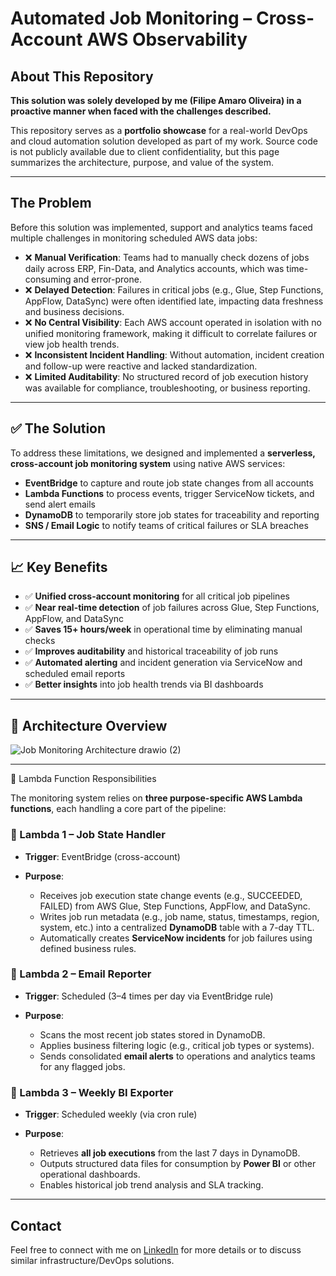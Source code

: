 # Automated Job Monitoring – Cross-Account AWS Observability

## About This Repository
**This solution was solely developed by me (Filipe Amaro Oliveira) in a proactive manner when faced with the challenges described.**

This repository serves as a **portfolio showcase** for a real-world DevOps and cloud automation solution developed as part of my work. Source code is not publicly available due to client confidentiality, but this page summarizes the architecture, purpose, and value of the system.

---

## The Problem

Before this solution was implemented, support and analytics teams faced multiple challenges in monitoring scheduled AWS data jobs:

* ❌ **Manual Verification**: Teams had to manually check dozens of jobs daily across ERP, Fin-Data, and Analytics accounts, which was time-consuming and error-prone.
* ❌ **Delayed Detection**: Failures in critical jobs (e.g., Glue, Step Functions, AppFlow, DataSync) were often identified late, impacting data freshness and business decisions.
* ❌ **No Central Visibility**: Each AWS account operated in isolation with no unified monitoring framework, making it difficult to correlate failures or view job health trends.
* ❌ **Inconsistent Incident Handling**: Without automation, incident creation and follow-up were reactive and lacked standardization.
* ❌ **Limited Auditability**: No structured record of job execution history was available for compliance, troubleshooting, or business reporting.

---

## ✅ The Solution

To address these limitations, we designed and implemented a **serverless, cross-account job monitoring system** using native AWS services:

* **EventBridge** to capture and route job state changes from all accounts
* **Lambda Functions** to process events, trigger ServiceNow tickets, and send alert emails
* **DynamoDB** to temporarily store job states for traceability and reporting
* **SNS / Email Logic** to notify teams of critical failures or SLA breaches

---

## 📈 Key Benefits

* ✅ **Unified cross-account monitoring** for all critical job pipelines
* ✅ **Near real-time detection** of job failures across Glue, Step Functions, AppFlow, and DataSync
* ✅ **Saves 15+ hours/week** in operational time by eliminating manual checks
* ✅ **Improves auditability** and historical traceability of job runs
* ✅ **Automated alerting** and incident generation via ServiceNow and scheduled email reports
* ✅ **Better insights** into job health trends via BI dashboards

---

## 🧱 Architecture Overview

![Job Monitoring Architecture drawio (2)](https://github.com/user-attachments/assets/44197012-40d9-40c9-b50b-3bb52706a3b6)

---

🧠 Lambda Function Responsibilities

The monitoring system relies on **three purpose-specific AWS Lambda functions**, each handling a core part of the pipeline:

### 🔹 Lambda 1 – Job State Handler

* **Trigger**: EventBridge (cross-account)
* **Purpose**:

  * Receives job execution state change events (e.g., SUCCEEDED, FAILED) from AWS Glue, Step Functions, AppFlow, and DataSync.
  * Writes job run metadata (e.g., job name, status, timestamps, region, system, etc.) into a centralized **DynamoDB** table with a 7-day TTL.
  * Automatically creates **ServiceNow incidents** for job failures using defined business rules.

### 🔹 Lambda 2 – Email Reporter

* **Trigger**: Scheduled (3–4 times per day via EventBridge rule)
* **Purpose**:

  * Scans the most recent job states stored in DynamoDB.
  * Applies business filtering logic (e.g., critical job types or systems).
  * Sends consolidated **email alerts** to operations and analytics teams for any flagged jobs.

### 🔹 Lambda 3 – Weekly BI Exporter

* **Trigger**: Scheduled weekly (via cron rule)
* **Purpose**:

  * Retrieves **all job executions** from the last 7 days in DynamoDB.
  * Outputs structured data files for consumption by **Power BI** or other operational dashboards.
  * Enables historical job trend analysis and SLA tracking.

---


## Contact

Feel free to connect with me on [LinkedIn](https://www.linkedin.com/in/filipe-amaro-oliveira/) for more details or to discuss similar infrastructure/DevOps solutions.
